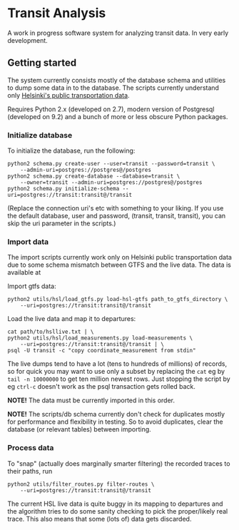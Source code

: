 # Transit Analysis

A work in progress software system for analyzing transit data.
In very early development.


## Getting started

The system currently consists mostly of the database
schema and utilities to dump some data in to the database.
The scripts currently understand only [Helsinki's public
transportation data](http://developer.reittiopas.fi/pages/en/home.php).

Requires Python 2.x (developed on 2.7), modern version of Postgresql
(developed on 9.2) and a bunch of more or less obscure Python
packages.

### Initialize database

To initialize the database, run the following:

	python2 schema.py create-user --user=transit --password=transit \
	    --admin-uri=postgres://postgres@/postgres
	python2 schema.py create-database --database=transit \
	    --owner=transit --admin-uri=postgres://postgres@/postgres
	python2 schema.py initialize-schema --uri=postgres://transit:transit@/transit

(Replace the connection uri's etc with something to your liking. If you use the
default database, user and password, (transit, transit, transit), you can skip
the uri parameter in the scripts.)

### Import data

The import scripts currently work only on Helsinki public transportation
data due to some schema mismatch between GTFS and the live data. The
data is available at 

Import gtfs data:

	python2 utils/hsl/load_gtfs.py load-hsl-gtfs path_to_gtfs_directory \
	    --uri=postgres://transit:transit@/transit

Load the live data and map it to departures:

	cat path/to/hsllive.txt | \
	python2 utils/hsl/load_measurements.py load-measurements \
	    --uri=postgres://transit:transit@/transit | \
	psql -U transit -c "copy coordinate_measurement from stdin"

The live dumps tend to have a lot (tens to hundreds of millions) of records,
so for quick you may want to use only a subset by replacing the `cat`
eg by `tail -n 10000000` to get ten million newest rows. Just stopping the
script by eg `ctrl-c` doesn't work as the psql transaction gets rolled back.

**NOTE!** The data must be currently imported in this order.

**NOTE!** The scripts/db schema currently don't check for duplicates mostly for
performance and flexibility in testing. So to avoid duplicates, clear the database
(or relevant tables) between importing.

### Process data

To "snap" (actually does marginally smarter filtering) the recorded traces to
their paths, run

	python2 utils/filter_routes.py filter-routes \
	    --uri=postgres://transit:transit@/transit

The current HSL live data is quite buggy in its mapping to departures and the
algorithm tries to do some sanity checking to pick the proper/likely real
trace. This also means that some (lots of) data gets discarded.

